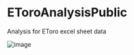 # EToroAnalysisPublic
Analysis for EToro excel sheet data

![image](https://user-images.githubusercontent.com/40733225/116301943-e3991b00-a7a0-11eb-8379-be7264f51485.png)
